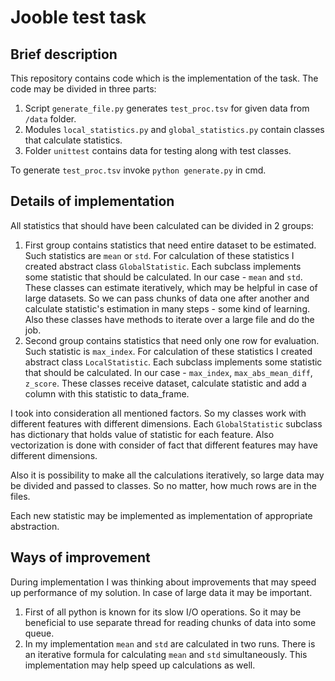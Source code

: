 # Jooble test task
## Brief description
This repository contains code which is the implementation of the task.
The code may be divided in three parts:
  1) Script ```generate_file.py``` generates ```test_proc.tsv``` for given data from ```/data``` folder.
  2) Modules ```local_statistics.py``` and ```global_statistics.py``` contain classes that calculate statistics.
  3) Folder ```unittest``` contains data for testing along with test classes.

To generate ```test_proc.tsv``` invoke ```python generate.py``` in cmd.

## Details of implementation
All statistics that should have been calculated can be divided in 2 groups:
  1) First group contains statistics that need entire dataset to be estimated. Such statistics are ```mean``` 
     or ```std```. For calculation of these statistics I created abstract class ```GlobalStatistic```. Each subclass 
     implements some statistic that should be calculated. In our case - ```mean``` and ```std```. These classes can 
     estimate iteratively, which may be helpful in case of large datasets. So we can pass chunks of data one after 
     another and calculate statistic's estimation in many steps - some kind of learning. Also these classes have methods 
     to iterate over a large file and do the job.
  2) Second group contains statistics that need only one row for evaluation. Such statistic is ```max_index```. 
     For calculation of these statistics I created abstract class ```LocalStatistic```. Each subclass implements 
     some statistic that should be calculated. In our case - ```max_index```, ```max_abs_mean_diff```, ```z_score```. 
     These classes receive dataset, calculate statistic and add a column with this statistic to data_frame.
 
 I took into consideration all mentioned factors. So my classes work with different features with different dimensions.
 Each ```GlobalStatistic``` subclass has dictionary that holds value of statistic for each feature. Also vectorization
 is done with consider of fact that different features may have different dimensions. 
 
 Also it is possibility to make all the calculations iteratively, so large data may be divided and passed to classes. So
 no matter, how much rows are in the files. 
 
 Each new statistic may be implemented as implementation of appropriate abstraction.
 
 ## Ways of improvement
 During implementation I was thinking about improvements that may speed up performance of my solution. In case of large 
 data it may be important. 
  1) First of all python is known for its slow I/O operations. So it may be beneficial to use 
     separate thread for reading chunks of data into some queue.
  2) In my implementation ```mean``` and ```std``` are calculated in two runs. There is an iterative formula for calculating
     ```mean``` and ```std``` simultaneously. This implementation may help speed up calculations as well.
 
